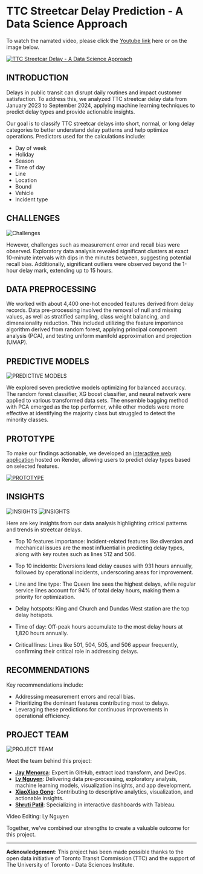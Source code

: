 # TTC Streetcar Delay Prediction - A Data Science Approach

To watch the narrated video, please click the [Youtube link](https://www.youtube.com/watch?v=US7fKLYEJQg) here or on the image below.

[![TTC Streetcar Delay - A Data Science Approach](https://github.com/lee-data/TTC-streetcar-delay/blob/release/src/visualization/Thumnail.jpg)](https://www.youtube.com/watch?v=US7fKLYEJQg)


## INTRODUCTION 

Delays in public transit can disrupt daily routines and impact customer satisfaction. To address this, we analyzed TTC streetcar delay data from January 2023 to September 2024, applying machine learning techniques to predict delay types and provide actionable insights.

Our goal is to classify TTC streetcar delays into short, normal, or long delay categories to better understand delay patterns and help optimize operations. Predictors used for the calculations include:

-	Day of week
-	Holiday 
-   Season
-	Time of day
-	Line
-	Location
-	Bound
-	Vehicle
-	Incident type


## CHALLENGES

![Challenges](<https://github.com/lee-data/TTC-streetcar-delay/blob/release/src/visualization/READ%20ME%20-%20Challenges.png>)  

However, challenges such as measurement error and recall bias were observed. Exploratory data analysis revealed significant clusters at exact 10-minute intervals with dips in the minutes between, suggesting potential recall bias. Additionally, significant outliers were observed beyond the 1-hour delay mark, extending up to 15 hours.


## DATA PREPROCESSING  

We worked with about 4,400 one-hot encoded features derived from delay records. Data pre-processing involved the removal of null and missing values, as well as stratified sampling, class weight balancing, and dimensionality reduction. This included utilizing the feature importance algorithm derived from random forest, applying principal component analysis (PCA), and testing uniform manifold approximation and projection (UMAP).


## PREDICTIVE MODELS

![PREDICTIVE MODELS](https://github.com/lee-data/TTC-streetcar-delay/blob/release/src/visualization/README%20-%20Predictive%20models.png)

We explored seven predictive models optimizing for balanced accuracy. The random forest classifier, XG boost classifier, and neural network were applied to various transformed data sets. The ensemble bagging method with PCA emerged as the top performer, while other models were more effective at identifying the majority class but struggled to detect the minority classes.


## PROTOTYPE

To make our findings actionable, we developed an [interactive web application](https://ttc-app.eltaydigital.com) hosted on Render, allowing users to predict delay types based on selected features. 

[![PROTOTYPE](https://github.com/lee-data/TTC-streetcar-delay/blob/release/src/visualization/Prototype.png)](https://ttc-app.eltaydigital.com)




## INSIGHTS

![INSIGHTS](https://github.com/lee-data/TTC-streetcar-delay/blob/release/src/visualization/README%20-%20Top%2010%20features%20importance.png)
![INSIGHTS](https://github.com/lee-data/TTC-streetcar-delay/blob/release/src/visualization/README%20-%20Insights.png)

Here are key insights from our data analysis highlighting critical patterns and trends in streetcar delays.

-   Top 10 features importance: Incident-related features like diversion and mechanical issues are the most influential in predicting delay types, along with key routes such as lines 512 and 506.

-	Top 10 incidents: Diversions lead delay causes with 931 hours annually, followed by operational incidents, underscoring areas for improvement.
-	Line and line type: The Queen line sees the highest delays, while regular service lines account for 94% of total delay hours, making them a priority for optimization.
-	Delay hotspots: King and Church and Dundas West station are the top delay hotspots.
-	Time of day: Off-peak hours accumulate to the most delay hours at 1,820 hours annually.
-	Critical lines: Lines like 501, 504, 505, and 506 appear frequently, confirming their critical role in addressing delays.


## RECOMMENDATIONS

Key recommendations include:
-	Addressing measurement errors and recall bias.
-	Prioritizing the dominant features contributing most to delays.
-	Leveraging these predictions for continuous improvements in operational efficiency.


## PROJECT TEAM 

![PROJECT TEAM](https://github.com/lee-data/TTC-streetcar-delay/blob/release/src/visualization/README%20-%20Project%20team.png)

Meet the team behind this project:
-	**[Jay Menorca](https://www.linkedin.com/in/jay-menorca/)**: Expert in GitHub, extract load transform, and DevOps. 
-	**[Ly Nguyen](https://www.linkedin.com/in/lytrucnguyen/)**: Delivering data pre-processing, exploratory analysis, machine learning models, visualization insights, and app development.
-	**[XiaoXiao Gong](https://www.linkedin.com/in/xiaoxiao-gong/)**: Contributing to descriptive analytics, visualization, and actionable insights.
-	**[Shruti Patil](https://www.linkedin.com/in/shruti-patil-sp2990/)**: Specializing in interactive dashboards with Tableau.

Video Editing: Ly Nguyen

Together, we've combined our strengths to create a valuable outcome for this project.



---
**Acknowledgement**: This project has been made possible thanks to the open data initiative of Toronto Transit Commission (TTC) and the support of The University of Toronto - Data Sciences Institute.
